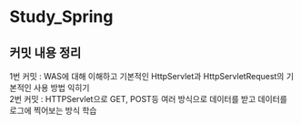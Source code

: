 # Study_Spring

## 커밋 내용 정리

1번 커밋 : WAS에 대해 이해하고 기본적인 HttpServlet과 HttpServletRequest의 기본적인 사용 방법 익히기 <br/>
2번 커밋 : HTTPServlet으로 GET, POST등 여러 방식으로 데이터를 받고 데이터를 로그에 찍어보는 방식 학습 <br/>